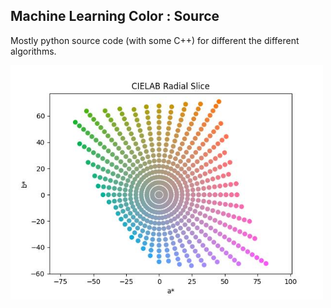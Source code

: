 
## Machine Learning Color : Source

Mostly python source code (with some C++) for different the different algorithms.

<img src="mlcolor_sampleplane/mlcolor_radial_slice-01.jpg" width=500px>
